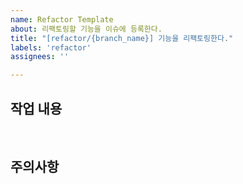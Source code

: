 ```yaml
---
name: Refactor Template
about: 리팩토링할 기능을 이슈에 등록한다.
title: "[refactor/{branch_name}] 기능을 리팩토링한다."
labels: 'refactor'
assignees: ''

---
```


## 작업 내용

<br/>

## 주의사항
